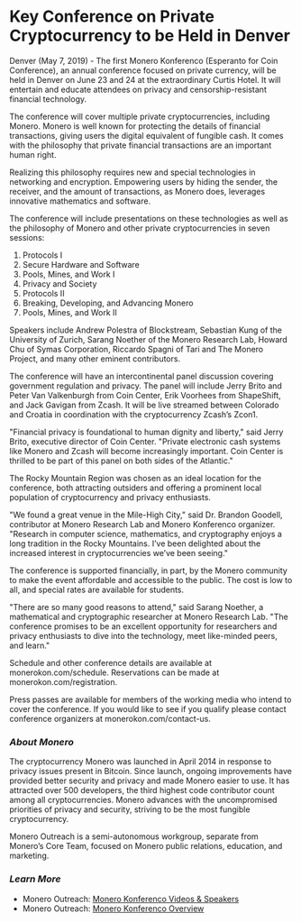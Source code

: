# Key Conference on Private Cryptocurrency to be Held in Denver

Denver (May 7, 2019) - The first Monero Konferenco (Esperanto for Coin Conference), an annual conference focused on private currency, will be held in Denver on June 23 and 24 at the extraordinary Curtis Hotel. It will entertain and educate attendees on privacy and censorship-resistant financial technology.

The conference will cover multiple private cryptocurrencies, including Monero. Monero is well known for protecting the details of financial transactions, giving users the digital equivalent of fungible cash. It comes with the philosophy that private financial transactions are an important human right.

Realizing this philosophy requires new and special technologies in networking and encryption. Empowering users by hiding the sender, the receiver, and the amount of transactions, as Monero does, leverages innovative mathematics and software.

The conference will include presentations on these technologies as well as the philosophy of Monero and other private cryptocurrencies in seven sessions:

1. Protocols I
2. Secure Hardware and Software
3. Pools, Mines, and Work I
4. Privacy and Society
5. Protocols II
6. Breaking, Developing, and Advancing Monero
7. Pools, Mines, and Work II

Speakers include Andrew Polestra of Blockstream, Sebastian Kung of the University of Zurich, Sarang Noether of the Monero Research Lab, Howard Chu of Symas Corporation, Riccardo Spagni of Tari and The Monero Project, and many other eminent contributors.

The conference will have an intercontinental panel discussion covering government regulation and privacy. The panel will include Jerry Brito and Peter Van Valkenburgh from Coin Center, Erik Voorhees from ShapeShift, and Jack Gavigan from Zcash. It will be live streamed between Colorado and Croatia in coordination with the cryptocurrency Zcash’s Zcon1.

"Financial privacy is foundational to human dignity and liberty," said Jerry Brito, executive director of Coin Center. "Private electronic cash systems like Monero and Zcash will become increasingly important. Coin Center is thrilled to be part of this panel on both sides of the Atlantic."

The Rocky Mountain Region was chosen as an ideal location for the conference, both attracting outsiders and offering a prominent local population of cryptocurrency and privacy enthusiasts.

"We found a great venue in the Mile-High City," said Dr. Brandon Goodell, contributor at Monero Research Lab and Monero Konferenco organizer. "Research in computer science, mathematics, and cryptography enjoys a long tradition in the Rocky Mountains. I’ve been delighted about the increased interest in cryptocurrencies we’ve been seeing."

The conference is supported financially, in part, by the Monero community to make the event affordable and accessible to the public. The cost is low to all, and special rates are available for students.

"There are so many good reasons to attend," said Sarang Noether, a mathematical and cryptographic researcher at Monero Research Lab. "The conference promises to be an excellent opportunity for researchers and privacy enthusiasts to dive into the technology, meet like-minded peers, and learn."

Schedule and other conference details are available at monerokon.com/schedule. Reservations can be made at monerokon.com/registration.

Press passes are available for members of the working media who intend to cover the conference. If you would like to see if you qualify please contact conference organizers at monerokon.com/contact-us.

### _About Monero_

The cryptocurrency Monero was launched in April 2014 in response to privacy issues present in Bitcoin. Since launch, ongoing improvements have provided better security and privacy and made Monero easier to use. It has attracted over 500 developers, the third highest code contributor count among all cryptocurrencies. Monero advances with the uncompromised priorities of privacy and security, striving to be the most fungible cryptocurrency.

Monero Outreach is a semi-autonomous workgroup, separate from Monero’s Core Team, focused on Monero public relations, education, and marketing.

### _Learn More_

- Monero Outreach: [Monero Konferenco Videos & Speakers](https://www.monerooutreach.org/news/monero-konferenco/)
- Monero Outreach: [Monero Konferenco Overview](https://www.monerooutreach.org/stories/monero-konferenco.html)